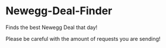 # Newegg-Deal-Finder
Finds the best Newegg Deal that day!

Please be careful with the amount of requests you are sending! 
